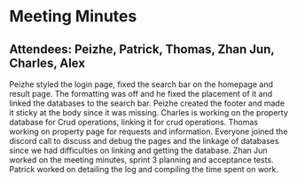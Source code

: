 # Meeting Minutes

## Attendees: Peizhe, Patrick, Thomas, Zhan Jun, Charles, Alex

Peizhe styled the login page, fixed the search bar on the homepage and result page. The formatting was off and he fixed the placement of it and linked the databases to the search bar.
Peizhe created the footer and made it sticky at the body since it was missing.
Charles is working on the property database for Crud operations, linking it for crud operations.
Thomas working on property page for requests and information.
Everyone joined the discord call to discuss and debug the pages and the linkage of databases since we had difficulties on linking and getting the database.
Zhan Jun worked on the meeting minutes, sprint 3 planning and acceptance tests.
Patrick worked on detailing the log and compiling the time spent on work.

